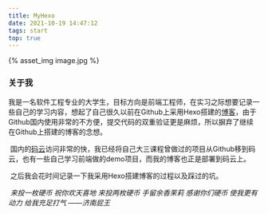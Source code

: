 ```yaml
---
title: MyHexo
date: 2021-10-19 14:47:12
tags: start
top: true
---
```


{% asset_img image.jpg %}

### 关于我

​		我是一名软件工程专业的大学生，目标方向是前端工程师，在实习之际想要记录一些自己的学习内容，想起了自己很久以前在Github上采用Hexo搭建的[博客]((https://shenshen5950.github.io/))，由于Github国内使用非常的不方便，提交代码的双重验证更是麻烦，所以摒弃了继续在Github上搭建的博客的念想。

​		国内的[码云](https://gitee.com/)访问非常的快，我已经将自己大三课程曾做过的项目从Github移到码云，也有一些自己学习前端做的demo项目，而我的博客也正是部署到码云上。

​		之后我会花时间记录一下我采用Hexo搭建博客的过程以及踩过的坑。



​		_来投一枚硬币 祝你欢天喜地 来投两枚硬币 手留余香茉莉 感谢你们硬币 使我更有动力 给我充足打气  ——济南屁王_

